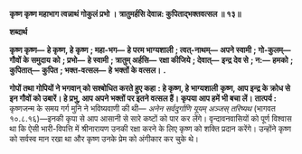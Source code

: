**कृष्ण कृष्ण महाभाग त्वन्नाथं गोकुलं प्रभो ।** **त्रातुमर्हसि देवान्न: कुपिताद्भक्तवत्सल ॥ १३॥** 

**शब्दार्थ** 

**कृष्ण कृष्ण—** **हे कृष्ण, हे कृष्ण** **; महा-भग—** **हे परम भाग्यशाली** **; त्वत्-नाथम्—** **अपने स्वामी** **; गो-कुलम्—** **गौवों के समुदाय** **को** **; प्रभो—** **हे स्वामी** **; त्रातुम् अर्हसि—** **रक्षा कीजिये** **; देवात्—** **इन्द्र देव से** **; न:—** **हमको** **; कुपितात्—** **कुपित** **; भक्त-वत्सल—** **हे** **भक्तों के वत्सल।** **.** 

**गोपों तथा गोपियों ने भगवान् को सश्बोधित करते हुए कहा** **: हे कृष्ण, हे भाग्यशाली** **कृष्ण, आप इन्द्र के क्रोध से इन गौवों को उबारें। हे प्रभु, आप अपने भक्तों पर इतने वत्सल हैं।** **कृपया आप हमें भी बचा लें।** **तात्पर्य :** कृष्णजन्म के समय गर्ग मुनि ने भविष्यवाणी की थी— *अनेन सर्वदुर्गाणि यूयम् अञ्जस्* *तरिष्यथ* (भागवत १०.८.१६)—इनकी कृपा से आप आसानी से सारे कष्टों को पार कर लेंगे। वृन्दावनवासियों को पूर्ण विश्वास था कि ऐसी भारी-विपत्ति में श्रीनारायण उनकी रक्षा करने के लिए कृष्ण को शक्ति प्रदान करेंगे। उन्होंने कृष्ण को सर्वस्व मान रखा था और कृष्ण उनके प्रेम को अंगीकार कर चुके थे।  